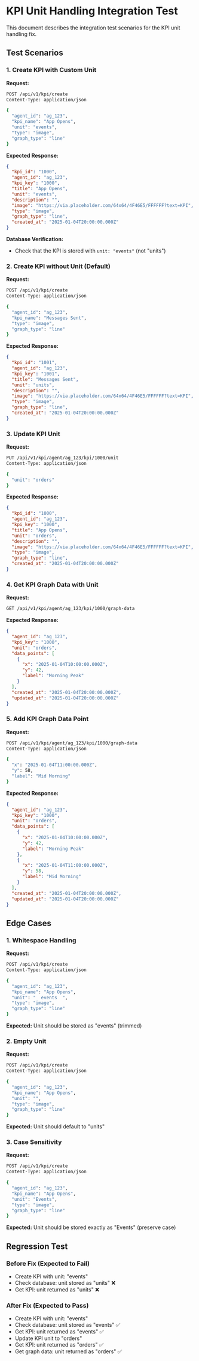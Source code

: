 # KPI Unit Handling Integration Test

This document describes the integration test scenarios for the KPI unit handling fix.

## Test Scenarios

### 1. Create KPI with Custom Unit

**Request:**

```bash
POST /api/v1/kpi/create
Content-Type: application/json

{
  "agent_id": "ag_123",
  "kpi_name": "App Opens",
  "unit": "events",
  "type": "image",
  "graph_type": "line"
}
```

**Expected Response:**

```json
{
  "kpi_id": "1000",
  "agent_id": "ag_123",
  "kpi_key": "1000",
  "title": "App Opens",
  "unit": "events",
  "description": "",
  "image": "https://via.placeholder.com/64x64/4F46E5/FFFFFF?text=KPI",
  "type": "image",
  "graph_type": "line",
  "created_at": "2025-01-04T20:00:00.000Z"
}
```

**Database Verification:**

- Check that the KPI is stored with `unit: "events"` (not "units")

### 2. Create KPI without Unit (Default)

**Request:**

```bash
POST /api/v1/kpi/create
Content-Type: application/json

{
  "agent_id": "ag_123",
  "kpi_name": "Messages Sent",
  "type": "image",
  "graph_type": "line"
}
```

**Expected Response:**

```json
{
  "kpi_id": "1001",
  "agent_id": "ag_123",
  "kpi_key": "1001",
  "title": "Messages Sent",
  "unit": "units",
  "description": "",
  "image": "https://via.placeholder.com/64x64/4F46E5/FFFFFF?text=KPI",
  "type": "image",
  "graph_type": "line",
  "created_at": "2025-01-04T20:00:00.000Z"
}
```

### 3. Update KPI Unit

**Request:**

```bash
PUT /api/v1/kpi/agent/ag_123/kpi/1000/unit
Content-Type: application/json

{
  "unit": "orders"
}
```

**Expected Response:**

```json
{
  "kpi_id": "1000",
  "agent_id": "ag_123",
  "kpi_key": "1000",
  "title": "App Opens",
  "unit": "orders",
  "description": "",
  "image": "https://via.placeholder.com/64x64/4F46E5/FFFFFF?text=KPI",
  "type": "image",
  "graph_type": "line",
  "created_at": "2025-01-04T20:00:00.000Z"
}
```

### 4. Get KPI Graph Data with Unit

**Request:**

```bash
GET /api/v1/kpi/agent/ag_123/kpi/1000/graph-data
```

**Expected Response:**

```json
{
  "agent_id": "ag_123",
  "kpi_key": "1000",
  "unit": "orders",
  "data_points": [
    {
      "x": "2025-01-04T10:00:00.000Z",
      "y": 42,
      "label": "Morning Peak"
    }
  ],
  "created_at": "2025-01-04T20:00:00.000Z",
  "updated_at": "2025-01-04T20:00:00.000Z"
}
```

### 5. Add KPI Graph Data Point

**Request:**

```bash
POST /api/v1/kpi/agent/ag_123/kpi/1000/graph-data
Content-Type: application/json

{
  "x": "2025-01-04T11:00:00.000Z",
  "y": 58,
  "label": "Mid Morning"
}
```

**Expected Response:**

```json
{
  "agent_id": "ag_123",
  "kpi_key": "1000",
  "unit": "orders",
  "data_points": [
    {
      "x": "2025-01-04T10:00:00.000Z",
      "y": 42,
      "label": "Morning Peak"
    },
    {
      "x": "2025-01-04T11:00:00.000Z",
      "y": 58,
      "label": "Mid Morning"
    }
  ],
  "created_at": "2025-01-04T20:00:00.000Z",
  "updated_at": "2025-01-04T20:00:00.000Z"
}
```

## Edge Cases

### 1. Whitespace Handling

**Request:**

```bash
POST /api/v1/kpi/create
Content-Type: application/json

{
  "agent_id": "ag_123",
  "kpi_name": "App Opens",
  "unit": "  events  ",
  "type": "image",
  "graph_type": "line"
}
```

**Expected:** Unit should be stored as "events" (trimmed)

### 2. Empty Unit

**Request:**

```bash
POST /api/v1/kpi/create
Content-Type: application/json

{
  "agent_id": "ag_123",
  "kpi_name": "App Opens",
  "unit": "",
  "type": "image",
  "graph_type": "line"
}
```

**Expected:** Unit should default to "units"

### 3. Case Sensitivity

**Request:**

```bash
POST /api/v1/kpi/create
Content-Type: application/json

{
  "agent_id": "ag_123",
  "kpi_name": "App Opens",
  "unit": "Events",
  "type": "image",
  "graph_type": "line"
}
```

**Expected:** Unit should be stored exactly as "Events" (preserve case)

## Regression Test

### Before Fix (Expected to Fail)

- Create KPI with unit: "events"
- Check database: unit stored as "units" ❌
- Get KPI: unit returned as "units" ❌

### After Fix (Expected to Pass)

- Create KPI with unit: "events"
- Check database: unit stored as "events" ✅
- Get KPI: unit returned as "events" ✅
- Update KPI unit to "orders"
- Get KPI: unit returned as "orders" ✅
- Get graph data: unit returned as "orders" ✅
